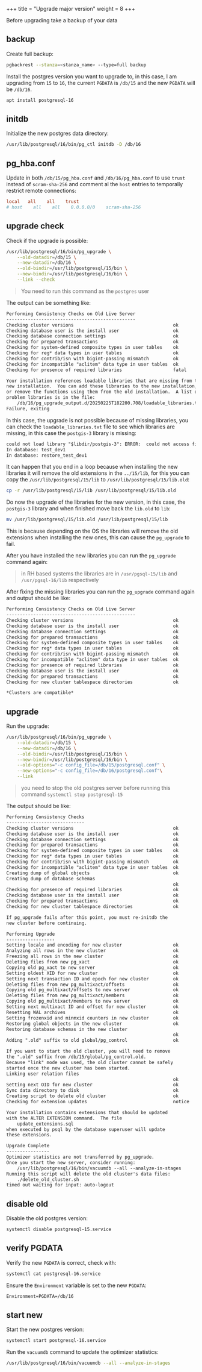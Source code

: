 +++
title = "Upgrade major version"
weight = 8
+++

Before upgrading take a backup of your data

## backup

Create full backup:

```sh
pgbackrest --stanza=<stanza_name> --type=full backup
```

Install the postgres version you want to upgrade to, in this case, I am
upgrading from `15` to `16`, the current `PGDATA` is `/db/15` and the new `PGDATA` will
be `/db/16`.

```sh
apt install postgresql-16
```

## initdb

Initialize the new postgres data directory:

```sh
/usr/lib/postgresql/16/bin/pg_ctl initdb -D /db/16
```

## pg_hba.conf

Update in both `/db/15/pg_hba.conf` and `/db/16/pg_hba.conf` to use `trust` instead of  `scram-sha-256` and comment al the `host` entries to temporally restrict remote connections:

```conf
local   all    all    trust
# host    all    all    0.0.0.0/0    scram-sha-256
```

## upgrade check

Check if the upgrade is possible:

```sh
/usr/lib/postgresql/16/bin/pg_upgrade \
    --old-datadir=/db/15 \
    --new-datadir=/db/16 \
    --old-bindir=/usr/lib/postgresql/15/bin \
    --new-bindir=/usr/lib/postgresql/16/bin \
    --link --check
```

> You need to run this command as the `postgres` user

The output can be something like:

```txt
Performing Consistency Checks on Old Live Server
------------------------------------------------
Checking cluster versions                                     ok
Checking database user is the install user                    ok
Checking database connection settings                         ok
Checking for prepared transactions                            ok
Checking for system-defined composite types in user tables    ok
Checking for reg* data types in user tables                   ok
Checking for contrib/isn with bigint-passing mismatch         ok
Checking for incompatible "aclitem" data type in user tables  ok
Checking for presence of required libraries                   fatal

Your installation references loadable libraries that are missing from the
new installation.  You can add these libraries to the new installation,
or remove the functions using them from the old installation.  A list of
problem libraries is in the file:
    /db/16/pg_upgrade_output.d/20250225T182200.708/loadable_libraries.txt
Failure, exiting
```

In this case, the upgrade is not possible because of missing libraries, you can
check the `loadable_libraries.txt` file to see which libraries are missing, in
this case the `postgis-3` library is missing:

```txt
could not load library "$libdir/postgis-3": ERROR:  could not access file "$libdir/postgis-3": No such file or directory
In database: test_dev1
In database: restore_test_dev1
```

It can happen that you end in a loop because when installing the new libraries
it will remove the old extensions in the `../15/lib`, for this you can copy the
`/usr/lib/postgresql/15/lib` to `/usr/lib/postgresql/15/lib.old`:

```sh
cp -r /usr/lib/postgresql/15/lib /usr/lib/postgresql/15/lib.old
```

Do now the upgrade of the libraries for the new version, in this case, the
`postgis-3` library and when finished move back the `lib.old`  to `lib`:

```sh
mv /usr/lib/postgresql/15/lib.old /usr/lib/postgresql/15/lib
```

This is because depending on the OS the libraries will remove the old extensions
when installing the new ones, this can cause the `pg_upgrade` to fail.

After you have installed the new libraries you can run the `pg_upgrade` command again:

> in RH based systems the libraries are in `/usr/pgsql-15/lib` and `/usr/pgsql-16/lib` respectively


After fixing the missing libraries you can run the `pg_upgrade` command again
and output should be like:

```txt
Performing Consistency Checks on Old Live Server
------------------------------------------------
Checking cluster versions                                     ok
Checking database user is the install user                    ok
Checking database connection settings                         ok
Checking for prepared transactions                            ok
Checking for system-defined composite types in user tables    ok
Checking for reg* data types in user tables                   ok
Checking for contrib/isn with bigint-passing mismatch         ok
Checking for incompatible "aclitem" data type in user tables  ok
Checking for presence of required libraries                   ok
Checking database user is the install user                    ok
Checking for prepared transactions                            ok
Checking for new cluster tablespace directories               ok

*Clusters are compatible*
```

## upgrade

Run the upgrade:

```sh
/usr/lib/postgresql/16/bin/pg_upgrade \
    --old-datadir=/db/15 \
    --new-datadir=/db/16 \
    --old-bindir=/usr/lib/postgresql/15/bin \
    --new-bindir=/usr/lib/postgresql/16/bin \
    --old-options="-c config_file=/db/15/postgresql.conf" \
    --new-options="-c config_file=/db/16/postgresql.conf"\
    --link
```

> you need to stop the old postgres server before running this command `systemctl stop postgresql-15`

The output should be like:

```txt
Performing Consistency Checks
-----------------------------
Checking cluster versions                                     ok
Checking database user is the install user                    ok
Checking database connection settings                         ok
Checking for prepared transactions                            ok
Checking for system-defined composite types in user tables    ok
Checking for reg* data types in user tables                   ok
Checking for contrib/isn with bigint-passing mismatch         ok
Checking for incompatible "aclitem" data type in user tables  ok
Creating dump of global objects                               ok
Creating dump of database schemas
                                                              ok
Checking for presence of required libraries                   ok
Checking database user is the install user                    ok
Checking for prepared transactions                            ok
Checking for new cluster tablespace directories               ok

If pg_upgrade fails after this point, you must re-initdb the
new cluster before continuing.

Performing Upgrade
------------------
Setting locale and encoding for new cluster                   ok
Analyzing all rows in the new cluster                         ok
Freezing all rows in the new cluster                          ok
Deleting files from new pg_xact                               ok
Copying old pg_xact to new server                             ok
Setting oldest XID for new cluster                            ok
Setting next transaction ID and epoch for new cluster         ok
Deleting files from new pg_multixact/offsets                  ok
Copying old pg_multixact/offsets to new server                ok
Deleting files from new pg_multixact/members                  ok
Copying old pg_multixact/members to new server                ok
Setting next multixact ID and offset for new cluster          ok
Resetting WAL archives                                        ok
Setting frozenxid and minmxid counters in new cluster         ok
Restoring global objects in the new cluster                   ok
Restoring database schemas in the new cluster
                                                              ok
Adding ".old" suffix to old global/pg_control                 ok

If you want to start the old cluster, you will need to remove
the ".old" suffix from /db/15/global/pg_control.old.
Because "link" mode was used, the old cluster cannot be safely
started once the new cluster has been started.
Linking user relation files
                                                              ok
Setting next OID for new cluster                              ok
Sync data directory to disk                                   ok
Creating script to delete old cluster                         ok
Checking for extension updates                                notice

Your installation contains extensions that should be updated
with the ALTER EXTENSION command.  The file
    update_extensions.sql
when executed by psql by the database superuser will update
these extensions.

Upgrade Complete
----------------
Optimizer statistics are not transferred by pg_upgrade.
Once you start the new server, consider running:
    /usr/lib/postgresql/16/bin/vacuumdb --all --analyze-in-stages
Running this script will delete the old cluster's data files:
    ./delete_old_cluster.sh
timed out waiting for input: auto-logout
```

## disable old

Disable the old postgres version:

```sh
systemctl disable postgresql-15.service
```

## verify PGDATA

Verify the new `PGDATA` is correct, check with:

```sh
systemctl cat postgresql-16.service
```

Ensure the `Environment` variable is set to the new `PGDATA`:

```txt
Environment=PGDATA=/db/16
```


## start new

Start the new postgres version:

```sh
systemctl start postgresql-16.service
```

Run the `vacuumdb` command to update the optimizer statistics:

```sh
/usr/lib/postgresql/16/bin/vacuumdb --all --analyze-in-stages
```
